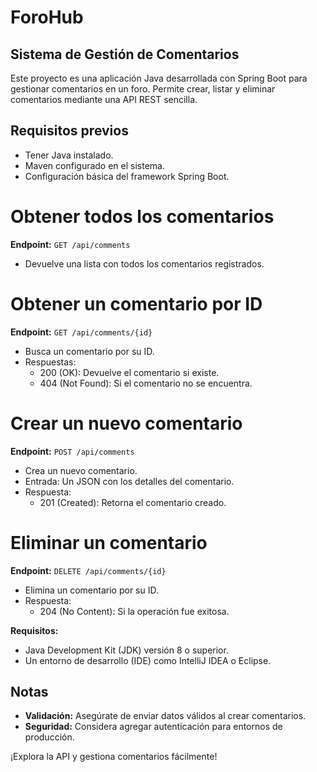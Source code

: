 # ForoHub

## Sistema de Gestión de Comentarios

Este proyecto es una aplicación Java desarrollada con Spring Boot para gestionar comentarios en un foro. Permite crear, listar y eliminar comentarios mediante una API REST sencilla.

## Requisitos previos

- Tener Java instalado.
- Maven configurado en el sistema.
- Configuración básica del framework Spring Boot.

# Obtener todos los comentarios

**Endpoint:** `GET /api/comments`
- Devuelve una lista con todos los comentarios registrados.

# Obtener un comentario por ID

**Endpoint:** `GET /api/comments/{id}`
- Busca un comentario por su ID.
- Respuestas:
  - 200 (OK): Devuelve el comentario si existe.
  - 404 (Not Found): Si el comentario no se encuentra.

# Crear un nuevo comentario

**Endpoint:** `POST /api/comments`
- Crea un nuevo comentario.
- Entrada: Un JSON con los detalles del comentario.
- Respuesta:
  - 201 (Created): Retorna el comentario creado.

# Eliminar un comentario

**Endpoint:** `DELETE /api/comments/{id}`
- Elimina un comentario por su ID.
- Respuesta:
  - 204 (No Content): Si la operación fue exitosa.

**Requisitos:**
   - Java Development Kit (JDK) versión 8 o superior.
   - Un entorno de desarrollo (IDE) como IntelliJ IDEA o Eclipse.

## Notas

- **Validación:** Asegúrate de enviar datos válidos al crear comentarios.
- **Seguridad:** Considera agregar autenticación para entornos de producción.

¡Explora la API y gestiona comentarios fácilmente!
